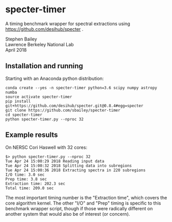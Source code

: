 # specter-timer

A timing benchmark wrapper for spectral extractions using
https://github.com/desihub/specter .

Stephen Bailey<br/>
Lawrence Berkeley National Lab<br/>
April 2018

## Installation and running

Starting with an Anaconda python distribution:
```
conda create --yes -n specter-timer python=3.6 scipy numpy astropy numba
source activate specter-timer
pip install git+https://github.com/desihub/specter.git@0.8.4#egg=specter
git clone https://github.com/sbailey/specter-timer
cd specter-timer
python specter-timer.py --nproc 32
```

## Example results

On NERSC Cori Haswell with 32 cores:
```
$> python specter-timer.py --nproc 32
Tue Apr 24 15:00:29 2018 Reading input data
Tue Apr 24 15:00:32 2018 Splitting data into subregions
Tue Apr 24 15:00:36 2018 Extracting spectra in 220 subregions
I/O time: 3.0 sec
Prep time: 3.8 sec
Extraction time: 202.3 sec
Total time: 209.0 sec
```

The most important timing number is the "Extraction time", which covers
the core algorithm kernel.  The other "I/O" and "Prep" timing is specific
to this benchmark wrapper script, though if those were radically different
on another system that would also be of interest (or concern).



